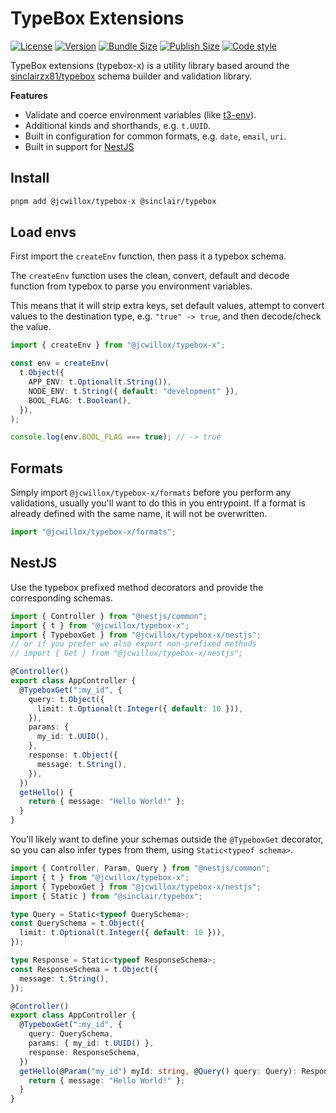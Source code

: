 # TypeBox Extensions

[![License](https://img.shields.io/github/license/jcwillox/typebox-x?style=flat-square)](https://github.com/jcwillox/typebox-x/blob/main/LICENSE)
[![Version](https://img.shields.io/npm/v/@jcwillox/typebox-x?style=flat-square)](https://www.npmjs.com/package/@jcwillox/typebox-x)
[![Bundle Size](https://img.shields.io/bundlephobia/minzip/@jcwillox/typebox-x?style=flat-square)](https://bundlephobia.com/package/@jcwillox/typebox-x)
[![Publish Size](https://flat.badgen.net/packagephobia/publish/@jcwillox/typebox-x)](https://packagephobia.com/result?p=@jcwillox/typebox-x)
[![Code style](https://img.shields.io/badge/code_style-prettier-ff69b4.svg?style=flat-square)](https://github.com/prettier/prettier)

TypeBox extensions (typebox-x) is a utility library based around the [sinclairzx81/typebox](https://github.com/sinclairzx81/typebox) schema builder and validation library.

**Features**

- Validate and coerce environment variables (like [t3-env](https://env.t3.gg/docs/introduction)).
- Additional kinds and shorthands, e.g. `t.UUID`.
- Built in configuration for common formats, e.g. `date`, `email`, `uri`.
- Built in support for [NestJS](https://nestjs.com)

## Install

```bash
pnpm add @jcwillox/typebox-x @sinclair/typebox
```

## Load envs

First import the `createEnv` function, then pass it a typebox schema.

The `createEnv` function uses the clean, convert, default and decode function from typebox to parse you environment variables.

This means that it will strip extra keys, set default values, attempt to convert values to the destination type, e.g. `"true" -> true`, and then decode/check the value.

```ts
import { createEnv } from "@jcwillox/typebox-x";

const env = createEnv(
  t.Object({
    APP_ENV: t.Optional(t.String()),
    NODE_ENV: t.String({ default: "development" }),
    BOOL_FLAG: t.Boolean(),
  }),
);

console.log(env.BOOL_FLAG === true); // -> true
```

## Formats

Simply import `@jcwillox/typebox-x/formats` before you perform any validations, usually you'll want to do this in you entrypoint. If a format is already defined with the same name, it will not be overwritten.

```ts
import "@jcwillox/typebox-x/formats";
```

## NestJS

Use the typebox prefixed method decorators and provide the corresponding schemas.

```ts
import { Controller } from "@nestjs/common";
import { t } from "@jcwillox/typebox-x";
import { TypeboxGet } from "@jcwillox/typebox-x/nestjs";
// or if you prefer we also export non-prefixed methods
// import { Get } from "@jcwillox/typebox-x/nestjs";

@Controller()
export class AppController {
  @TypeboxGet(":my_id", {
    query: t.Object({
      limit: t.Optional(t.Integer({ default: 10 })),
    }),
    params: {
      my_id: t.UUID(),
    },
    response: t.Object({
      message: t.String(),
    }),
  })
  getHello() {
    return { message: "Hello World!" };
  }
}
```

You'll likely want to define your schemas outside the `@TypeboxGet` decorator, so you can also infer types from them,
using `Static<typeof schema>`.

```ts
import { Controller, Param, Query } from "@nestjs/common";
import { t } from "@jcwillox/typebox-x";
import { TypeboxGet } from "@jcwillox/typebox-x/nestjs";
import { Static } from "@sinclair/typebox";

type Query = Static<typeof QuerySchema>;
const QuerySchema = t.Object({
  limit: t.Optional(t.Integer({ default: 10 })),
});

type Response = Static<typeof ResponseSchema>;
const ResponseSchema = t.Object({
  message: t.String(),
});

@Controller()
export class AppController {
  @TypeboxGet(":my_id", {
    query: QuerySchema,
    params: { my_id: t.UUID() },
    response: ResponseSchema,
  })
  getHello(@Param("my_id") myId: string, @Query() query: Query): Response {
    return { message: "Hello World!" };
  }
}
```
